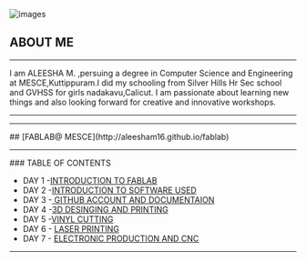 ![images](https://user-images.githubusercontent.com/32714429/31784823-eaafc810-b4b7-11e7-8efe-92d4b79a5547.png)


## ABOUT ME
<hr>

  I am ALEESHA M. ,persuing a degree in Computer Science and Engineering at MESCE,Kuttippuram.I                                           did my schooling from Silver Hills Hr Sec school and GVHSS for girls nadakavu,Calicut. I am                                             passionate about learning new things and also looking forward for creative and innovative                                               workshops.  
 <hr>
 





<hr>
## [FABLAB@ MESCE](http://aleesham16.github.io/fablab)

<hr>
### TABLE OF CONTENTS

- DAY 1 -[INTRODUCTION TO FABLAB](http://aleesham16.github.io/day1)
- DAY 2 -[INTRODUCTION TO SOFTWARE USED](http://aleesham16.github.io/day2)
- DAY 3 -[ GITHUB ACCOUNT AND DOCUMENTAION](http://aleesham16.github.io/day3)
- DAY 4 -[3D DESINGING AND PRINTING](http://aleesham16.github.io/day4)
- DAY 5 -[VINYL CUTTING](http://aleesham16.github.io/day5)
- DAY 6 - [LASER PRINTING](http://aleesham16.github.io/day6)
- DAY 7 - [ELECTRONIC PRODUCTION AND CNC](http://aleesham16.github.io/day7)
<hr>












